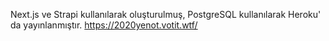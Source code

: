 Next.js ve Strapi kullanılarak oluşturulmuş, PostgreSQL kullanılarak Heroku' da yayınlanmıştır.
https://2020yenot.votit.wtf/
